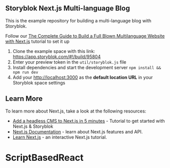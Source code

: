 ## Storyblok Next.js Multi-language Blog

This is the example repository for building a multi-language blog with Storyblok.

Follow our [The Complete Guide to Build a Full Blown Multilanguage Website with Next.js](https://www.storyblok.com/tp/next-js-react-guide) tutorial to set it up

1. Clone the example space with this link: <https://app.storyblok.com/#!/build/95804>
2. Enter your preview token in the `util/storyblok.js` file
3. Install dependencies and start the development server `npm install && npm run dev`
4. Add your [http://localhost:3000](http://localhost:3000) as the **default location URL** in your Storyblok space settings


## Learn More

To learn more about Next.js, take a look at the following resources:

- [Add a headless CMS to Next.js in 5 minutes](https://www.storyblok.com/tp/add-a-headless-cms-to-next-js-in-5-minutes) - Tutorial to get started with Next.js & Storyblok
- [Next.js Documentation](https://nextjs.org/docs) - learn about Next.js features and API.
- [Learn Next.js](https://nextjs.org/learn) - an interactive Next.js tutorial.

# ScriptBasedReact
